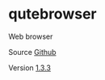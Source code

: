 # qutebrowser

Web browser

Source [Github](https://github.com/qutebrowser/qutebrowser)

Version [1.3.3](https://github.com/qutebrowser/qutebrowser/releases/tag/v1.3.3)
